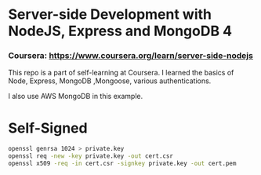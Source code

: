 # Server-side Development with NodeJS, Express and MongoDB 4

### Coursera: https://www.coursera.org/learn/server-side-nodejs

This repo is a part of self-learning at Coursera. I learned the basics of Node, Express, MongoDB ,Mongoose, various authentications.

I also use AWS MongoDB in this example.

# Self-Signed

```bash
openssl genrsa 1024 > private.key
openssl req -new -key private.key -out cert.csr
openssl x509 -req -in cert.csr -signkey private.key -out cert.pem
```
